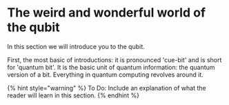 # The weird and wonderful world of the qubit

In this section we will introduce you to the qubit. 

First, the most basic of introductions: it is pronounced 'cue-bit' and is short for 'quantum bit'. It is the basic unit of quantum information: the quantum version of a bit. Everything in quantum computing revolves around it.

{% hint style="warning" %}
To Do: Include an explanation of what the reader will learn in this section.
{% endhint %}



